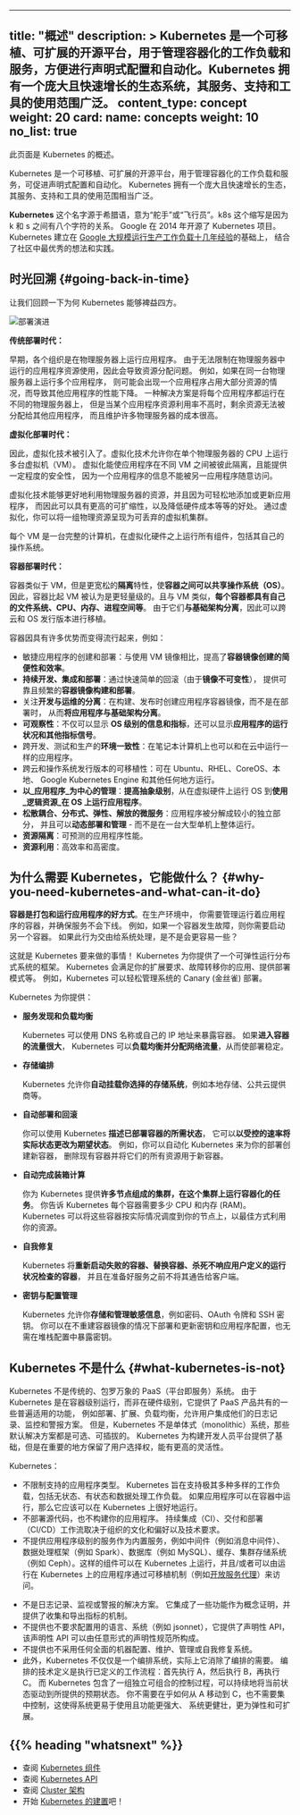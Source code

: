 
---
title: "概述"
description: >
  Kubernetes 是一个**可移植、可扩展**的开源平台，用于**管理容器化的工作负载和服务**，方便进行声明式配置和自动化。Kubernetes 拥有一个庞大且快速增长的生态系统，其服务、支持和工具的使用范围广泛。
content_type: concept
weight: 20
card:
  name: concepts
  weight: 10
no_list: true
---
<!--
reviewers:
- bgrant0607
- mikedanese
title: "Overview"
description: >
  Kubernetes is a portable, extensible, open source platform for managing containerized workloads and services, that facilitates both declarative configuration and automation. It has a large, rapidly growing ecosystem. Kubernetes services, support, and tools are widely available.
content_type: concept
weight: 20
card:
  name: concepts
  weight: 10
no_list: true
-->

<!-- overview -->
<!--
This page is an overview of Kubernetes.
-->
此页面是 Kubernetes 的概述。

<!-- body -->
<!--
Kubernetes is a portable, extensible, open source platform for managing containerized
workloads and services, that facilitates both declarative configuration and automation.
It has a large, rapidly growing ecosystem. Kubernetes services, support, and tools are widely available.

-->
Kubernetes 是一个可移植、可扩展的开源平台，用于管理容器化的工作负载和服务，可促进声明式配置和自动化。
Kubernetes 拥有一个庞大且快速增长的生态，其服务、支持和工具的使用范围相当广泛。

<!--
The name Kubernetes originates from Greek, meaning helmsman or pilot. K8s as an abbreviation
results from counting the eight letters between the "K" and the "s". Google open-sourced the
Kubernetes project in 2014. Kubernetes combines
[over 15 years of Google's experience](/blog/2015/04/borg-predecessor-to-kubernetes/) running
production workloads at scale with best-of-breed ideas and practices from the community.
-->
**Kubernetes** 这个名字源于希腊语，意为“舵手”或“飞行员”。k8s 这个缩写是因为 k 和 s 之间有八个字符的关系。
Google 在 2014 年开源了 Kubernetes 项目。
Kubernetes 建立在 [Google 大规模运行生产工作负载十几年经验](https://research.google/pubs/pub43438)的基础上，
结合了社区中最优秀的想法和实践。

<!--
## Going back in time

Let's take a look at why Kubernetes is so useful by going back in time.
-->
## 时光回溯    {#going-back-in-time}

让我们回顾一下为何 Kubernetes 能够裨益四方。

<!--
![Deployment evolution](/images/docs/Container_Evolution.svg)
-->
![部署演进](/zh-cn/docs/images/Container_Evolution.svg)

<!--
**Traditional deployment era:**
Early on, organizations ran applications on physical servers. There was no way to define
resource boundaries for applications in a physical server, and this caused resource
allocation issues. For example, if multiple applications run on a physical server, there
can be instances where one application would take up most of the resources, and as a result,
the other applications would underperform. A solution for this would be to run each application
on a different physical server. But this did not scale as resources were underutilized, and it
was expensive for organizations to maintain many physical servers.
-->
**传统部署时代：**

早期，各个组织是在物理服务器上运行应用程序。
由于无法限制在物理服务器中运行的应用程序资源使用，因此会导致资源分配问题。
例如，如果在同一台物理服务器上运行多个应用程序，
则可能会出现一个应用程序占用大部分资源的情况，而导致其他应用程序的性能下降。
一种解决方案是将每个应用程序都运行在不同的物理服务器上，
但是当某个应用程序资源利用率不高时，剩余资源无法被分配给其他应用程序，
而且维护许多物理服务器的成本很高。

<!--
**Virtualized deployment era:** As a solution, virtualization was introduced. It allows you
to run multiple Virtual Machines (VMs) on a single physical server's CPU. Virtualization
allows applications to be isolated between VMs and provides a level of security as the
information of one application cannot be freely accessed by another application.
-->
**虚拟化部署时代：**

因此，虚拟化技术被引入了。虚拟化技术允许你在单个物理服务器的 CPU 上运行多台虚拟机（VM）。
虚拟化能使应用程序在不同 VM 之间被彼此隔离，且能提供一定程度的安全性，
因为一个应用程序的信息不能被另一应用程序随意访问。

<!--
Virtualization allows better utilization of resources in a physical server and allows
better scalability because an application can be added or updated easily, reduces
hardware costs, and much more. With virtualization you can present a set of physical
resources as a cluster of disposable virtual machines.

Each VM is a full machine running all the components, including its own operating
system, on top of the virtualized hardware.
-->
虚拟化技术能够更好地利用物理服务器的资源，并且因为可轻松地添加或更新应用程序，
而因此可以具有更高的可扩缩性，以及降低硬件成本等等的好处。
通过虚拟化，你可以将一组物理资源呈现为可丢弃的虚拟机集群。

每个 VM 是一台完整的计算机，在虚拟化硬件之上运行所有组件，包括其自己的操作系统。

<!--
**Container deployment era:** Containers are similar to VMs, but they have relaxed
isolation properties to share the Operating System (OS) among the applications.
Therefore, containers are considered lightweight. Similar to a VM, a container
has its own filesystem, share of CPU, memory, process space, and more. As they
are decoupled from the underlying infrastructure, they are portable across clouds
and OS distributions.
-->
**容器部署时代：**

容器类似于 VM，但是更宽松的**隔离**特性，使**容器之间可以共享操作系统（OS）**。
因此，容器比起 VM 被认为是更轻量级的。且与 VM 类似，**每个容器都具有自己的文件系统、CPU、内存、进程空间等**。
由于它们**与基础架构分离**，因此可以跨云和 OS 发行版本进行移植。

<!--
Containers have become popular because they provide extra benefits, such as:
-->
容器因具有许多优势而变得流行起来，例如：

<!--
* Agile application creation and deployment: increased ease and efficiency of
  container image creation compared to VM image use.
* Continuous development, integration, and deployment: provides for reliable
  and frequent container image build and deployment with quick and efficient
  rollbacks (due to image immutability).
* Dev and Ops separation of concerns: create application container images at
  build/release time rather than deployment time, thereby decoupling
  applications from infrastructure.
* Observability: not only surfaces OS-level information and metrics, but also
  application health and other signals.
* Environmental consistency across development, testing, and production: runs
  the same on a laptop as it does in the cloud.
* Cloud and OS distribution portability: runs on Ubuntu, RHEL, CoreOS, on-premises,
  on major public clouds, and anywhere else.
* Application-centric management: raises the level of abstraction from running an
  OS on virtual hardware to running an application on an OS using logical resources.
* Loosely coupled, distributed, elastic, liberated micro-services: applications are
  broken into smaller, independent pieces and can be deployed and managed dynamically –
  not a monolithic stack running on one big single-purpose machine.
* Resource isolation: predictable application performance.
* Resource utilization: high efficiency and density.
-->
* 敏捷应用程序的创建和部署：与使用 VM 镜像相比，提高了**容器镜像创建的简便性和效率**。
* **持续开发、集成和部署**：通过快速简单的回滚（由于**镜像不可变性**），
  提供可靠且频繁的**容器镜像构建和部署**。
* 关注**开发与运维的分离**：在构建、发布时创建应用程序容器镜像，而不是在部署时，
  从而**将应用程序与基础架构分离**。
* **可观察性**：不仅可以显示 **OS 级别的信息和指标**，还可以显示**应用程序的运行状况和其他指标信号**。
* 跨开发、测试和生产的**环境一致性**：在笔记本计算机上也可以和在云中运行一样的应用程序。
* 跨云和操作系统发行版本的可移植性：可在 Ubuntu、RHEL、CoreOS、本地、
  Google Kubernetes Engine 和其他任何地方运行。
* **以_应用程序_为中心的管理**：**提高抽象级别**，从在虚拟硬件上运行 OS 到**使用_逻辑资源_在 OS 上运行应用程序**。
* **松散耦合、分布式、弹性、解放的微服务**：应用程序被分解成较小的独立部分，
  并且可以**动态部署和管理** - 而不是在一台大型单机上整体运行。
* **资源隔离**：可预测的应用程序性能。
* **资源利用**：高效率和高密度。

<!--
## Why you need Kubernetes and what it can do {#why-you-need-kubernetes-and-what-can-it-do}
-->
## 为什么需要 Kubernetes，它能做什么？   {#why-you-need-kubernetes-and-what-can-it-do}

<!--
Containers are a good way to bundle and run your applications. In a production
environment, you need to manage the containers that run the applications and
ensure that there is no downtime. For example, if a container goes down, another
container needs to start. Wouldn't it be easier if this behavior was handled by a system?
-->
**容器是打包和运行应用程序的好方式**。在生产环境中，
你需要管理运行着应用程序的容器，并确保服务不会下线。
例如，如果一个容器发生故障，则你需要启动另一个容器。
如果此行为交由给系统处理，是不是会更容易一些？

<!--
That's how Kubernetes comes to the rescue! Kubernetes provides you with a framework
to run distributed systems resiliently. It takes care of scaling and failover for
your application, provides deployment patterns, and more. For example: Kubernetes
can easily manage a canary deployment for your system.
-->
这就是 Kubernetes 要来做的事情！
Kubernetes 为你提供了一个可弹性运行分布式系统的框架。
Kubernetes 会满足你的扩展要求、故障转移你的应用、提供部署模式等。
例如，Kubernetes 可以轻松管理系统的 Canary (金丝雀) 部署。

<!--
Kubernetes provides you with:
-->
Kubernetes 为你提供：

<!--
* **Service discovery and load balancing**
  Kubernetes can expose a container using the DNS name or using their own IP address.
  If traffic to a container is high, Kubernetes is able to load balance and distribute
  the network traffic so that the deployment is stable.
-->
* **服务发现和负载均衡**

  Kubernetes 可以使用 DNS 名称或自己的 IP 地址来暴露容器。
  如果**进入容器的流量很大**，
  Kubernetes 可以**负载均衡并分配网络流量**，从而使部署稳定。

<!--
* **Storage orchestration**
  Kubernetes allows you to automatically mount a storage system of your choice, such as
  local storages, public cloud providers, and more.
-->
* **存储编排**

  Kubernetes 允许你**自动挂载你选择的存储系统**，例如本地存储、公共云提供商等。

<!--
* **Automated rollouts and rollbacks**
  You can describe the desired state for your deployed containers using Kubernetes,
  and it can change the actual state to the desired state at a controlled rate.
  For example, you can automate Kubernetes to create new containers for your
  deployment, remove existing containers and adopt all their resources to the new container.
-->
* **自动部署和回滚**

  你可以使用 Kubernetes **描述已部署容器的所需状态**，
  它可以**以受控的速率将实际状态更改为期望状态**。
  例如，你可以自动化 Kubernetes 来为你的部署创建新容器，
  删除现有容器并将它们的所有资源用于新容器。

<!--
* **Automatic bin packing**
  You provide Kubernetes with a cluster of nodes that it can use to run containerized tasks.
  You tell Kubernetes how much CPU and memory (RAM) each container needs. Kubernetes can fit
  containers onto your nodes to make the best use of your resources.
-->
* **自动完成装箱计算**

  你为 Kubernetes 提供**许多节点组成的集群，在这个集群上运行容器化的任务**。
  你告诉 Kubernetes 每个容器需要多少 CPU 和内存 (RAM)。
  Kubernetes 可以将这些容器按实际情况调度到你的节点上，以最佳方式利用你的资源。

<!--
* **Self-healing**
  Kubernetes restarts containers that fail, replaces containers, kills containers that don't
  respond to your user-defined health check, and doesn't advertise them to clients until they
  are ready to serve.
-->
* **自我修复**

  Kubernetes 将**重新启动失败的容器、替换容器、杀死不响应用户定义的运行状况检查的容器**，
  并且在准备好服务之前不将其通告给客户端。

<!--
* **Secret and configuration management**
  Kubernetes lets you store and manage sensitive information, such as passwords, OAuth tokens,
  and SSH keys. You can deploy and update secrets and application configuration without
  rebuilding your container images, and without exposing secrets in your stack configuration.
-->
* **密钥与配置管理**

  Kubernetes 允许你**存储和管理敏感信息**，例如密码、OAuth 令牌和 SSH 密钥。
  你可以在不重建容器镜像的情况下部署和更新密钥和应用程序配置，也无需在堆栈配置中暴露密钥。

<!--
## What Kubernetes is not
-->
## Kubernetes 不是什么   {#what-kubernetes-is-not}

<!--
Kubernetes is not a traditional, all-inclusive PaaS (Platform as a Service) system.
Since Kubernetes operates at the container level rather than at the hardware level,
it provides some generally applicable features common to PaaS offerings, such as
deployment, scaling, load balancing, and lets users integrate their logging, monitoring,
and alerting solutions. However, Kubernetes is not monolithic, and these default solutions
are optional and pluggable. Kubernetes provides the building blocks for building developer
platforms, but preserves user choice and flexibility where it is important.
-->
Kubernetes 不是传统的、包罗万象的 PaaS（平台即服务）系统。
由于 Kubernetes 是在容器级别运行，而非在硬件级别，它提供了 PaaS 产品共有的一些普遍适用的功能，
例如部署、扩展、负载均衡，允许用户集成他们的日志记录、监控和警报方案。
但是，Kubernetes 不是单体式（monolithic）系统，那些默认解决方案都是可选、可插拔的。
Kubernetes 为构建开发人员平台提供了基础，但是在重要的地方保留了用户选择权，能有更高的灵活性。

<!--
Kubernetes:
-->
Kubernetes：

<!--
* Does not limit the types of applications supported. Kubernetes aims to support an
  extremely diverse variety of workloads, including stateless, stateful, and data-processing
  workloads. If an application can run in a container, it should run great on Kubernetes.
* Does not deploy source code and does not build your application. Continuous Integration,
  Delivery, and Deployment (CI/CD) workflows are determined by organization cultures and
  preferences as well as technical requirements.
* Does not provide application-level services, such as middleware (for example, message buses),
  data-processing frameworks (for example, Spark), databases (for example, MySQL), caches, nor
  cluster storage systems (for example, Ceph) as built-in services. Such components can run on
  Kubernetes, and/or can be accessed by applications running on Kubernetes through portable
  mechanisms, such as the [Open Service Broker](https://openservicebrokerapi.org/).
-->
* 不限制支持的应用程序类型。
  Kubernetes 旨在支持极其多种多样的工作负载，包括无状态、有状态和数据处理工作负载。
  如果应用程序可以在容器中运行，那么它应该可以在 Kubernetes 上很好地运行。
* 不部署源代码，也不构建你的应用程序。
  持续集成（CI）、交付和部署（CI/CD）工作流取决于组织的文化和偏好以及技术要求。
* 不提供应用程序级别的服务作为内置服务，例如中间件（例如消息中间件）、
  数据处理框架（例如 Spark）、数据库（例如 MySQL）、缓存、集群存储系统
  （例如 Ceph）。这样的组件可以在 Kubernetes 上运行，并且/或者可以由运行在
  Kubernetes 上的应用程序通过可移植机制（例如[开放服务代理](https://openservicebrokerapi.org/)）来访问。
<!--
* Does not dictate logging, monitoring, or alerting solutions. It provides some integrations
  as proof of concept, and mechanisms to collect and export metrics.
* Does not provide nor mandate a configuration language/system (for example, Jsonnet). It provides
  a declarative API that may be targeted by arbitrary forms of declarative specifications.
* Does not provide nor adopt any comprehensive machine configuration, maintenance, management,
  or self-healing systems.
* Additionally, Kubernetes is not a mere orchestration system. In fact, it eliminates the need
  for orchestration. The technical definition of orchestration is execution of a defined workflow:
  first do A, then B, then C. In contrast, Kubernetes comprises a set of independent, composable
  control processes that continuously drive the current state towards the provided desired state.
  It shouldn't matter how you get from A to C. Centralized control is also not required. This
  results in a system that is easier to use and more powerful, robust, resilient, and extensible.
-->
* 不是日志记录、监视或警报的解决方案。
  它集成了一些功能作为概念证明，并提供了收集和导出指标的机制。
* 不提供也不要求配置用的语言、系统（例如 jsonnet），它提供了声明性 API，
  该声明性 API 可以由任意形式的声明性规范所构成。
* 不提供也不采用任何全面的机器配置、维护、管理或自我修复系统。
* 此外，Kubernetes 不仅仅是一个编排系统，实际上它消除了编排的需要。
  编排的技术定义是执行已定义的工作流程：首先执行 A，然后执行 B，再执行 C。
  而 Kubernetes 包含了一组独立可组合的控制过程，可以持续地将当前状态驱动到所提供的预期状态。
  你不需要在乎如何从 A 移动到 C，也不需要集中控制，这使得系统更易于使用且功能更强大、
  系统更健壮，更为弹性和可扩展。

## {{% heading "whatsnext" %}}

<!--
* Take a look at the [Kubernetes Components](/docs/concepts/overview/components/)
* Take a look at the [The Kubernetes API](/docs/concepts/overview/kubernetes-api/)
* Take a look at the [Cluster Architecture](/docs/concepts/architecture/)
* Ready to [Get Started](/docs/setup/)?
-->
* 查阅 [Kubernetes 组件](/zh-cn/docs/concepts/overview/components/)
* 查阅 [Kubernetes API](/zh-cn/docs/concepts/overview/kubernetes-api/)
* 查阅 [Cluster 架构](/zh-cn/docs/concepts/architecture/)
* 开始 [Kubernetes 的建置](/zh-cn/docs/setup/)吧！
